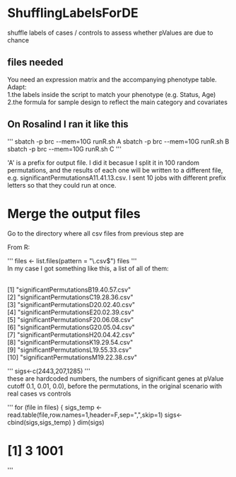# ShufflingLabelsForDE
shuffle labels of cases / controls to assess whether pValues are due to chance

## files needed
You need an expression matrix and the accompanying phenotype table. Adapt:
<br>
1.the labels inside the script to match your phenotype (e.g. Status, Age)
<br>
2.the formula for sample design to reflect the main category and covariates



## On Rosalind I ran it like this <br>

'''
sbatch -p brc --mem=10G runR.sh A
sbatch -p brc --mem=10G runR.sh B
sbatch -p brc --mem=10G runR.sh C
'''

'A' is a prefix for output file.  I did it becasue I split it in 100 random permutations, and the results of each one will be written to a different file, e.g. significantPermutationsA11.41.13.csv.  I sent 10 jobs with different prefix letters so that they could run at once.

# Merge the output files 

Go to the directory where all csv files from previous step are

From R:

'''
files <- list.files(pattern = "\\.csv$")
files
'''
<br>In my case I got something like this, a list of all of them:

<br>              [1] "significantPermutationsB19.40.57.csv"
<br>                 [2] "significantPermutationsC19.28.36.csv"
<br>                 [3] "significantPermutationsD20.02.40.csv"
<br>                 [4] "significantPermutationsE20.02.39.csv"
<br>                 [5] "significantPermutationsF20.06.08.csv"
<br>                 [6] "significantPermutationsG20.05.04.csv"
<br>                 [7] "significantPermutationsH20.04.42.csv"
<br>                 [8] "significantPermutationsK19.29.54.csv"
<br>                 [9] "significantPermutationsL19.55.33.csv"
<br>                 [10] "significantPermutationsM19.22.38.csv"

'''
sigs<-c(2443,207,1285)
'''
<br>
these are hardcoded numbers, the numbers of significant genes at pValue cutoff 0.1, 0.01, 0.0), before the permutations, in the original scenario with real cases vs controls <br>

'''
for (file in files) {
                    sigs_temp <- read.table(file,row.names=1,header=F,sep=",",skip=1)
                    sigs<-cbind(sigs,sigs_temp)
                }
dim(sigs)
#              [1]    3 1001
'''
